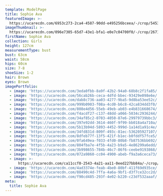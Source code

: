 ```yaml
---
template: ModelPage
title: Sophie Ava
featuredImage: >-
  https://ucarecdn.com/6953c273-2ca4-4587-90dd-e495256bceea/-/crop/5453x2939/0,458/-/preview/
imageThumbnail: >-
  https://ucarecdn.com/096e7305-65d7-43e1-bfa1-e0e7c04700f0/-/crop/2671x3404/218,640/-/preview/
firstName: Sophie Ava
collection: Girls
height: 127cm
measurementType: bust
bust: 63cm
waist: 58cm
hips: 60cm
size: 7-8
shoeSize: 1-2
hair: Brown
eyes: Brown
imagePortfolio:
  - image: 'https://ucarecdn.com/3eda0fbb-8a9f-42b2-94a0-68b8c2f1fa85/'
  - image: 'https://ucarecdn.com/56cab26b-ceca-4dfd-bbec-93429e098e6e/'
  - image: 'https://ucarecdn.com/dab8c736-aa03-4277-9ba5-9d8ba53ee52c/'
  - image: 'https://ucarecdn.com/999b0903-f08a-4cd0-b6c8-42ca834dd3f0/'
  - image: 'https://ucarecdn.com/808e4d56-55eb-49eb-ab03-e4b831668674/'
  - image: 'https://ucarecdn.com/f4acdf27-c137-48dd-a066-5034c2936244/'
  - image: 'https://ucarecdn.com/34af85c2-0703-4050-87e6-29979739bbc3/'
  - image: 'https://ucarecdn.com/397e92dd-3614-460f-9f99-bb018a4a710a/'
  - image: 'https://ucarecdn.com/5b13b94d-5893-4452-999d-1a14d1a91c4e/'
  - image: 'https://ucarecdn.com/34fd831d-809f-493c-81ec-536205927107/'
  - image: 'https://ucarecdn.com/8dfeb77f-13f5-421f-b1ec-b0fddf57fce5/'
  - image: 'https://ucarecdn.com/0fa649ea-f033-4fd0-80b8-fb87536bb692/'
  - image: 'https://ucarecdn.com/804fba7e-4f5b-4a23-b9a5-4e86299a6edd/'
  - image: 'https://ucarecdn.com/3b998655-784b-46c7-86f6-ceebe9193868/'
  - image: 'https://ucarecdn.com/072a9860-cc04-4900-abeb-f9a3a6ceca73/'
  - image: >-
      https://ucarecdn.com/ca11ccf0-2543-4a21-aa11-0eed227bb84a/-/crop/1231x2005/0,203/-/preview/
  - image: 'https://ucarecdn.com/4ad3374e-feab-4be0-80bf-411f69d935ce/'
  - image: 'https://ucarecdn.com/88490c4d-7ffa-4a6a-9bf1-d3f7ce32cc2d/'
  - image: 'https://ucarecdn.com/f90cd485-293f-4e02-b220-c23df532aaaf/'
meta:
  title: Sophie Ava
---
```


